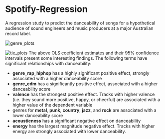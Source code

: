 # Spotify-Regression
A regression study to predict the danceability of songs for a hypothetical audience of sound engineers and music producers at a major Australian record label.

![genre_plots](https://github.com/user-attachments/assets/7aca55bc-2e63-4cd5-807f-0cded231229f)

![tie_plots](https://github.com/user-attachments/assets/7bb47945-665a-441c-b71b-084a9b6d4fd4)
The above OLS coefficient estimates and their 95% confidence intervals present some interesting findings. The following terms have significant relationships with danceability:
- **genre_rap_hiphop** has a highly significant positive effect, strongly associated with a higher danceability score
- **genre_edm** has a significantly positive effect, associated with a higher danceability score
- **valence** has the strongest positive effect. Tracks with higher valence (i.e. they sound more positive, happy, or cheerful) are associated with a higher value of the dependent variable
- genres for **metal**, **punk**, **country**, **jazz**, and **rock** are associated with a lower danceability score
- **acousticness** has a significant negative effect on danceability
- **energy** has the largest magnitude negative effect. Tracks with higher energy are strongly associated with lower danceability.
